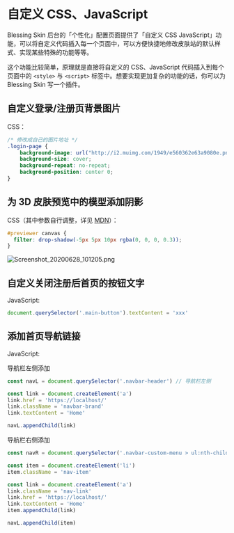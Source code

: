 # 自定义 CSS、JavaScript

Blessing Skin 后台的「个性化」配置页面提供了「自定义 CSS JavaScript」功能，可以将自定义代码插入每一个页面中，可以方便快捷地修改皮肤站的默认样式、实现某些特殊的功能等等。

这个功能比较简单，原理就是直接将自定义的 CSS、JavaScript 代码插入到每个页面中的 `<style>` 与 `<script>` 标签中。想要实现更加复杂的功能的话，你可以为 Blessing Skin 写一个插件。

## 自定义登录/注册页背景图片

CSS：

```css
/* 修改成自己的图片地址 */
.login-page {
    background-image: url("http://i2.muimg.com/1949/e560362e63a9080e.png");
    background-size: cover;
    background-repeat: no-repeat;
    background-position: center 0;
}
```

## 为 3D 皮肤预览中的模型添加阴影

CSS（其中参数自行调整，详见 [MDN](https://developer.mozilla.org/en-US/docs/Web/CSS/filter-function/drop-shadow)）：

```css
#previewer canvas {
  filter: drop-shadow(-5px 5px 10px rgba(0, 0, 0, 0.3));
}
```

![Screenshot_20200628_101205.png](https://i.loli.net/2020/06/28/sZVIqLtxUA5SwYR.png)

## 自定义关闭注册后首页的按钮文字

JavaScript:

```js
document.querySelector('.main-button').textContent = 'xxx'
```

## 添加首页导航链接

JavaScript:

导航栏左侧添加

```js
const navL = document.querySelector('.navbar-header') // 导航栏左侧

const link = document.createElement('a')
link.href = 'https://localhost/'
link.className = 'navbar-brand'
link.textContent = 'Home'

navL.appendChild(link)
```

导航栏右侧添加

```js
const navR = document.querySelector('.navbar-custom-menu > ul:nth-child(1)') // 导航栏右侧

const item = document.createElement('li')
item.className = 'nav-item'

const link = document.createElement('a')
link.className = 'nav-link'
link.href = 'https://localhost/'
link.textContent = 'Home'
item.appendChild(link)

navL.appendChild(item)
```
